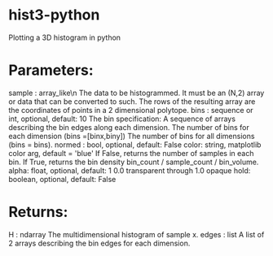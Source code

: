 # hist3-python
Plotting a 3D histogram in python

# Parameters:	
sample : array_like\n
The data to be histogrammed. It must be an (N,2) array or data that can be converted to such. The rows of the resulting array are the coordinates of points in a 2 dimensional polytope.
bins : sequence or int, optional, default: 10
The bin specification:
A sequence of arrays describing the bin edges along each dimension.
The number of bins for each dimension (bins =[binx,biny])
The number of bins for all dimensions (bins = bins).
normed : bool, optional, default: False
color: string, matplotlib color arg, default = 'blue'
If False, returns the number of samples in each bin. If True, returns the bin density bin_count / sample_count / bin_volume.
alpha: float, optional, default: 1
0.0 transparent through 1.0 opaque
hold: boolean, optional, default: False
# Returns:	
H : ndarray
The multidimensional histogram of sample x.
edges : list
A list of 2 arrays describing the bin edges for each dimension.
